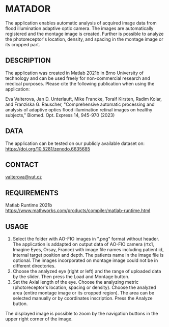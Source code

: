 MATADOR
=======

The application enables automatic analysis of acquired image data from flood illumination adaptive optic camera.
The images are automatically registered and the montage image is created. 
Further is possible to analyze the photoreceptor's location, density, and spacing in the montage image or its cropped part.

DESCRIPTION
-----------
The application was created in Matlab 2021b in Brno University of technology and
can be used freely for non-commercial research and medical purposes. 
Please cite the following publication when using the application:

Eva Valterova, Jan D. Unterlauft, Mike Francke, Toralf Kirsten, Radim Kolar, and Franziska G. Rauscher, "Comprehensive automatic processing and analysis of adaptive optics flood illumination retinal images on healthy subjects," Biomed. Opt. Express 14, 945-970 (2023)

DATA
----
The application can be tested on our publicly available dataset on:
https://doi.org/10.5281/zenodo.6635685

CONTACT
-------
valterova@vut.cz


REQUIREMENTS
------------
Matlab Runtime 2021b
https://www.mathworks.com/products/compiler/matlab-runtime.html


USAGE
-----

1. Select the folder with AO-FIO images in ".png" format without header.
   The application is addapted on output data of AO-FIO camera (rtx1, Imagine Eyes, Orsay, France)
   with image file names including patient id, internal target position and depth. The patients name in the image file is optional.
   The images incorporated on montage image could not be in different directories.
2. Choose the analyzed eye (right or left) and the range of uploaded data by the slider. Then press the Load and Montage button.
3. Set the Axial length of the eye.
   Choose the analyzing metric (photoreceptor's location, spacing or density).
   Choose the analyzed area (entire montage image or its cropped region). The area can be selected manually or by coordinates inscription.
   Press the Analyze button.

The displayed image is possible to zoom by the navigation buttons in the upper right corner of the image.

